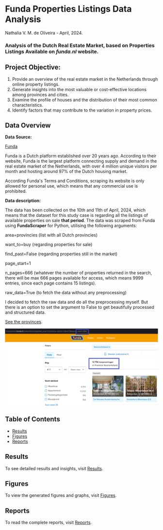 
# Funda Properties Listings Data Analysis 

Nathalia V. M. de Oliveira - April, 2024.

### Analysis of the Dutch Real Estate Market, based on Properties Listings Available on *funda.nl* website.

## Project Objective:
1. Provide an overview of the real estate market in the Netherlands through online property listings.
2. Generate insights into the most valuable or cost-effective locations among provinces and cities.
3. Examine the profile of houses and the distribution of their most common characteristics.
4. Identify factors that may contribute to the variation in property prices.

## Data Overview

**Data Source:** 

[Funda](https://www.funda.nl/)

Funda is a Dutch platform established over 20 years ago. According to their website, Funda is the largest platform connecting supply and demand in the real estate market of the Netherlands, with over 4 million unique visitors per month and hosting around 97% of the Dutch housing market.

According Funda's Terms and Conditions, scraping its website is only allowed for personal use, which means that any commercial use is prohibited.

**Data description:**

The data has been collected on the 10th and 11th of April, 2024, which means that the dataset for this study case is regarding all the listings of available properties on sale **that period**.
The data was scraped from Funda using **FundaScraper** for Python, utilising the following arguments:

area=provincies  	  (list with all Dutch provincies)

want_to=buy       	  (regarding properties for sale)

find_past=False  	  (regarding properties still in the market)

page_start=1   	

n_pages=666   	 (whatever the number of properties returned in the search, there will be max 666 pages available for access, which means 9999 entries, since each page contains 15 listings). 

raw_data=True 	(to fetch the data without any preprocessing)


I decided to fetch the raw data and do all the preprocessing myself. But there is an option to set the argument to False to get beautifully processed and structured data.

[See the provinces](https://www.funda.nl/koop/bladeren/). 

![Location searching results](figures/fig1.png)


## Table of Contents

- [Results](results.md)
- [Figures](figures.md)
- [Reports](reports.md)

## Results

To see detailed results and insights, visit [Results](results.md).

## Figures

To view the generated figures and graphs, visit [Figures](figures.md).

## Reports

To read the complete reports, visit [Reports](reports.md).
